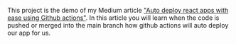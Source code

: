 This project is the demo of my Medium article ["Auto deploy react apps with ease using Github actions"](https://phanendraguptha.medium.com/auto-deploy-react-apps-with-ease-using-github-actions-78b642de03ba). In this article you will learn when the code is pushed or merged into the main branch how github actions will auto deploy our app for us.
